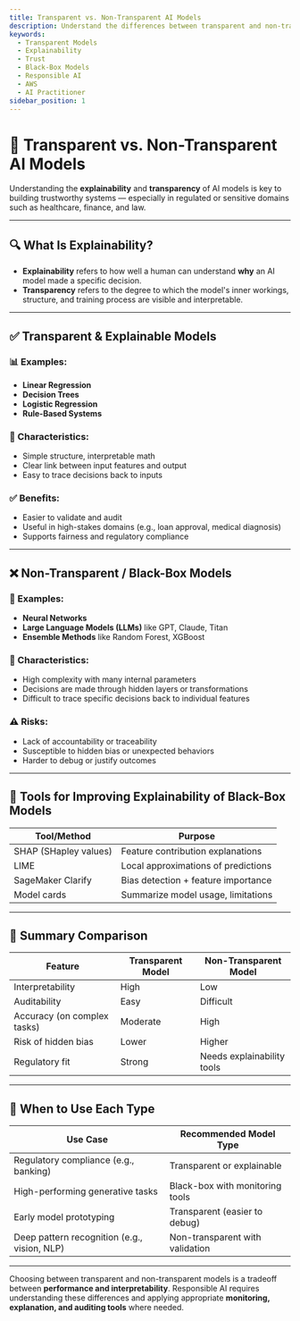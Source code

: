 ```yaml
---
title: Transparent vs. Non-Transparent AI Models
description: Understand the differences between transparent and non-transparent AI models, and their importance for explainability and trust, for the AWS AI Practitioner exam.
keywords:
  - Transparent Models
  - Explainability
  - Trust
  - Black-Box Models
  - Responsible AI
  - AWS
  - AI Practitioner
sidebar_position: 1
---
```


# 🧠 Transparent vs. Non-Transparent AI Models

Understanding the **explainability** and **transparency** of AI models is key to building trustworthy systems — especially in regulated or sensitive domains such as healthcare, finance, and law.

---

## 🔍 What Is Explainability?

- **Explainability** refers to how well a human can understand **why** an AI model made a specific decision.
- **Transparency** refers to the degree to which the model's inner workings, structure, and training process are visible and interpretable.

---

## ✅ Transparent & Explainable Models

### 📊 Examples:
- **Linear Regression**
- **Decision Trees**
- **Logistic Regression**
- **Rule-Based Systems**

### 🧠 Characteristics:
- Simple structure, interpretable math
- Clear link between input features and output
- Easy to trace decisions back to inputs

### ✅ Benefits:
- Easier to validate and audit
- Useful in high-stakes domains (e.g., loan approval, medical diagnosis)
- Supports fairness and regulatory compliance

---

## ❌ Non-Transparent / Black-Box Models

### 🤖 Examples:
- **Neural Networks**
- **Large Language Models (LLMs)** like GPT, Claude, Titan
- **Ensemble Methods** like Random Forest, XGBoost

### 🧠 Characteristics:
- High complexity with many internal parameters
- Decisions are made through hidden layers or transformations
- Difficult to trace specific decisions back to individual features

### ⚠️ Risks:
- Lack of accountability or traceability
- Susceptible to hidden bias or unexpected behaviors
- Harder to debug or justify outcomes

---

## 🔬 Tools for Improving Explainability of Black-Box Models

| Tool/Method           | Purpose                             |
| --------------------- | ----------------------------------- |
| SHAP (SHapley values) | Feature contribution explanations   |
| LIME                  | Local approximations of predictions |
| SageMaker Clarify     | Bias detection + feature importance |
| Model cards           | Summarize model usage, limitations  |

---

## 🧩 Summary Comparison

| Feature                     | Transparent Model | Non-Transparent Model      |
| --------------------------- | ----------------- | -------------------------- |
| Interpretability            | High              | Low                        |
| Auditability                | Easy              | Difficult                  |
| Accuracy (on complex tasks) | Moderate          | High                       |
| Risk of hidden bias         | Lower             | Higher                     |
| Regulatory fit              | Strong            | Needs explainability tools |

---

## 🎯 When to Use Each Type

| Use Case                                     | Recommended Model Type          |
| -------------------------------------------- | ------------------------------- |
| Regulatory compliance (e.g., banking)        | Transparent or explainable      |
| High-performing generative tasks             | Black-box with monitoring tools |
| Early model prototyping                      | Transparent (easier to debug)   |
| Deep pattern recognition (e.g., vision, NLP) | Non-transparent with validation |

---

Choosing between transparent and non-transparent models is a tradeoff between **performance and interpretability**. Responsible AI requires understanding these differences and applying appropriate **monitoring, explanation, and auditing tools** where needed.
